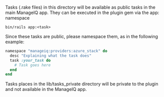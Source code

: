 Tasks (.rake files) in this directory will be available as public tasks in the main
ManageIQ app. They can be executed in the plugin gem via the app: namespace

```shell
bin/rails app:<task>
```

Since these tasks are public, please namespace them, as in the following example:

```ruby
namespace "manageiq:providers:azure_stack" do
  desc "Explaining what the task does"
  task :your_task do
    # Task goes here
  end
end
```

Tasks places in the lib/tasks_private directory will be private to the plugin
and not available in the ManageIQ app.
